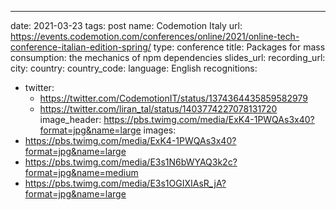 ---
date: 2021-03-23
tags: post
name: Codemotion Italy
url: https://events.codemotion.com/conferences/online/2021/online-tech-conference-italian-edition-spring/
type: conference
title: Packages for mass consumption: the mechanics of npm dependencies
slides_url: 
recording_url: 
city: 
country: 
country_code: 
language: English
recognitions:
  - twitter:
    - https://twitter.com/CodemotionIT/status/1374364435859582979
    - https://twitter.com/liran_tal/status/1403774227078131720
image_header: https://pbs.twimg.com/media/ExK4-1PWQAs3x40?format=jpg&name=large
images: 
  - https://pbs.twimg.com/media/ExK4-1PWQAs3x40?format=jpg&name=large
  - https://pbs.twimg.com/media/E3s1N6bWYAQ3k2c?format=jpg&name=medium
  - https://pbs.twimg.com/media/E3s1OGIXIAsR_jA?format=jpg&name=large
